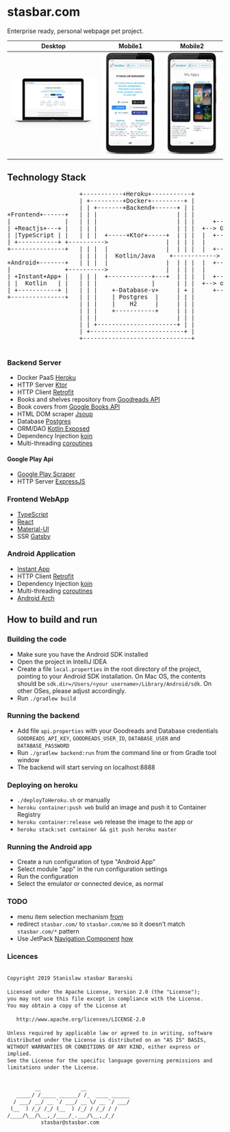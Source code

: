 # stasbar.com

Enterprise ready, personal webpage pet project.

| Desktop                                                                | Mobile1                                                                    | Mobile2                                                                    |
| ---------------------------------------------------------------------- | -------------------------------------------------------------------------- | -------------------------------------------------------------------------- |
| ![Desktop Screen](frontend/src/assets/png/MyWebsite/WebsiteFramed.png) | ![Desktop Screen](frontend/src/assets/png/MyWebsite/AndroidApp1Framed.png) | ![Desktop Screen](frontend/src/assets/png/MyWebsite/AndroidApp2Framed.png) |

## Technology Stack

<pre>
                    +-----------+Heroku+-----------+
                    | +---------+Docker+---------+ |
                    | | +-------+Backend+------+ | |
+Frontend+------+   | | |                      | | |
|               |   | | |                      | | |     +-------------+
| +Reactjs+---+ |   | | |                      | | |  +--> Google Books|
| |TypeScript | |   | | |  +-----+Ktor+-----+  | | |  |  +-------------+
| +-----------+ +---------->                |  | | |  |
+---------------+   | | |  |                |  | | |  |  +-----------+
                    | | |  |  Kotlin/Java    +------------> Goodreads|
+Android+-------+   | | |  |                |  | | |  |  +-----------+
|               +---------->                |  | | |  |
| +Instant+App+ |   | | |  +------------+---+  | | |  |  +------------+
| |  Kotlin   | |   | | |               |      | | |  +--> openlibrary|
| +-----------+ |   | | |    +-Database-v+     | + |     +------------+
+---------------+   | | |    | Postgres  |     | | |
                    | | |    |    H2     |     | | |
                    | | |    +-----------+     | | |
                    | | |                      | | |
                    | | +----------------------+ | |
                    | +--------------------------+ |
                    +------------------------------+

</pre>

### Backend Server

- Docker PaaS [Heroku](heroku.com)
- HTTP Server [Ktor](https://github.com/ktorio/ktor)
- HTTP Client [Retrofit](https://github.com/square/retrofit)
- Books and shelves repository from [Goodreads API](https://www.goodreads.com/api)
- Book covers from [Google Books API](https://developers.google.com/books)
- HTML DOM scraper [Jsoup](https://github.com/jhy/jsoup)
- Database [Postgres](https://www.postgresql.org/)
- ORM/DAO [Kotlin Exposed](https://github.com/JetBrains/Exposed)
- Dependency Injection [koin](https://github.com/InsertKoinIO/koin)
- Multi-threading [coroutines](https://github.com/Kotlin/kotlinx.coroutines)

#### Google Play Api

- [Google Play Scraper](https://github.com/facundoolano/google-play-scraper)
- HTTP Server [ExpressJS](https://expressjs.com/)

### Frontend WebApp

- [TypeScript](https://www.typescriptlang.org/)
- [React](https://github.com/facebook/react)
- [Material-UI](https://material-ui.com/)
- SSR [Gatsby](https://www.gatsbyjs.org/)

### Android Application

- [Instant App](https://developer.android.com/topic/google-play-instant/)
- HTTP Client [Retrofit](https://github.com/square/retrofit)
- Dependency Injection [koin](https://github.com/InsertKoinIO/koin)
- Multi-threading [coroutines](https://github.com/Kotlin/kotlinx.coroutines)
- [Android Arch](https://developer.android.com/topic/libraries/architecture/)

## How to build and run

### Building the code

- Make sure you have the Android SDK installed
- Open the project in IntelliJ IDEA
- Create a file `local.properties` in the root directory of the project,
  pointing to your Android SDK installation. On Mac OS, the contents should be
  `sdk.dir=/Users/<your username>/Library/Android/sdk`. On other OSes, please
  adjust accordingly.
- Run `./gradlew build`

### Running the backend

- Add file `api.properties` with your Goodreads and Database credentials
  `GOODREADS_API_KEY`, `GOODREADS_USER_ID`, `DATABASE_USER` and
  `DATABASE_PASSWORD`
- Run `./gradlew backend:run` from the command line or from Gradle tool window
- The backend will start serving on localhost:8888

### Deploying on heroku

- `./deployToHeroku.sh`
  or manually
- `heroku container:push web` build an image and push it to Container Registry
- `heroku container:release web` release the image to the app
  or
- `heroku stack:set container && git push heroku master`

### Running the Android app

- Create a run configuration of type "Android App"
- Select module "app" in the run configuration settings
- Run the configuration
- Select the emulator or connected device, as normal

### TODO

- menu item selection mechanism
  [from](https://github.com/google/iosched/blob/65ac452d9c722c84480756ba6218d1062c8f2387/android/src/main/java/com/google/samples/apps/iosched/ui/BaseActivity.java)
- redirect `stasbar.com/` to `stasbar.com/me` so it doesn't match
  `stasbar.com/*` pattern
- Use JetPack [Navigation
  Component](https://developer.android.com/guide/navigation)
  [how](https://www.youtube.com/watch?v=JFGq0asqSuA)

### Licences

```text

Copyright 2019 Stanislaw stasbar Baranski

Licensed under the Apache License, Version 2.0 (the "License");
you may not use this file except in compliance with the License.
You may obtain a copy of the License at

   http://www.apache.org/licenses/LICENSE-2.0

Unless required by applicable law or agreed to in writing, software
distributed under the License is distributed on an "AS IS" BASIS,
WITHOUT WARRANTIES OR CONDITIONS OF ANY KIND, either express or implied.
See the License for the specific language governing permissions and
limitations under the License.


         __             __
   _____/ /_____ ______/ /_  ____ ______
  / ___/ __/ __ `/ ___/ __ \/ __ `/ ___/
 (__  ) /_/ /_/ (__  ) /_/ / /_/ / /
/____/\__/\__,_/____/_.___/\__,_/_/
           stasbar@stasbar.com
```
